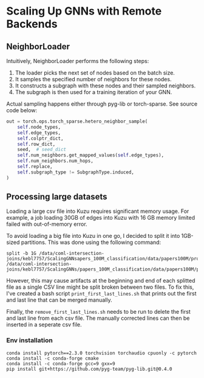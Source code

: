 # Scaling Up GNNs with Remote Backends

## NeighborLoader

Intuitively, NeighborLoader performs the following steps:
1. The loader picks the next set of nodes based on the batch size.
2. It samples the specified number of neighbors for these nodes.
3. It constructs a subgraph with these nodes and their sampled neighbors.
4. The subgraph is then used for a training iteration of your GNN.

Actual sampling happens either through pyg-lib or torch-sparse. See source code below:
```python
out = torch.ops.torch_sparse.hetero_neighbor_sample(
    self.node_types,
    self.edge_types,
    self.colptr_dict,
    self.row_dict,
    seed,  # seed_dict
    self.num_neighbors.get_mapped_values(self.edge_types),
    self.num_neighbors.num_hops,
    self.replace,
    self.subgraph_type != SubgraphType.induced,
)
```

## Processing large datasets

Loading a large csv file into Kuzu requires significant memory usage. For example, a job loading 30GB of edges into Kuzu with 16 GB memory limited failed with out-of-memory error.

To avoid loading a big file into Kuzu in one go, I decided to split it into 1GB-sized partitions. This was done using the following command:
```
split -b 1G /data/coml-intersection-joins/kebl7757/ScalingGNNsapers_100M_classification/data/papers100M/processed/edge_index.csv /data/coml-intersection-joins/kebl7757/ScalingGNNs/papers_100M_classification/data/papers100M/processed/split_
```

However, this may cause artifacts at the beginning and end of each splitted file as a single CSV line might be split broken between two files. To fix this, I've created a bash script `print_first_last_lines.sh` that prints out the first and last line that can be merged manually.

Finally, the `remove_first_last_lines.sh` needs to be run to delete the first and last line from each csv file. The manually corrected lines can then be inserted in a seperate csv file.


### Env installation

```
conda install pytorch==2.3.0 torchvision torchaudio cpuonly -c pytorch
conda install -c conda-forge cmake
conda install -c conda-forge gcc=9 gxx=9
pip install git+https://github.com/pyg-team/pyg-lib.git@0.4.0
```